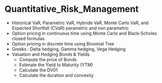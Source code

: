 # Quantitative_Risk_Management

- Historical VaR, Parametric VaR, Hybride VaR, Monte Carlo VaR, and Expected Shortfall (CVaR) parametric and non parametric
- Option pricing in continuous time using Monte Carlo and Black-Scholes closed formulas
- Option pricing in discrete time using Binomial Tree
- Greeks : Delta hedging, Gamma hedging, Vega Hedging
- Valuation and Hedging Bonds & Yields
    - Compute the price of Bonds
    - Estimate the Yield to Maturity (YTM)
    - Calculate the DV01
    - Calculate the duration and convexity
